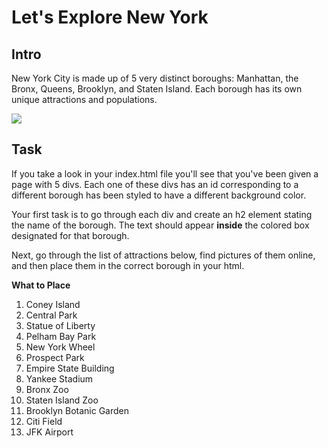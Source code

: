 # Let's Explore New York

## Intro
New York City is made up of 5 very distinct boroughs: Manhattan, the Bronx, Queens, Brooklyn, and Staten Island. Each borough has its own unique attractions and populations.

![](https://media.giphy.com/media/3o7WTNr17rDCFsbOAU/giphy.gif)

## Task
If you take a look in your index.html file you'll see that you've been given a page with 5 divs. Each one of these divs has an id corresponding to a different borough has been styled to have a different background color.

Your first task is to go through each div and create an h2 element stating the name of the borough. The text should appear **inside** the colored box designated for that borough.

Next, go through the list of attractions below, find pictures of them online, and then place them in the correct borough in your html. 

**What to Place**

1. Coney Island
2. Central Park  
3. Statue of Liberty
4. Pelham Bay Park
5. New York Wheel
6. Prospect Park
7. Empire State Building
8. Yankee Stadium
9. Bronx Zoo
10. Staten Island Zoo
11. Brooklyn Botanic Garden
12. Citi Field
13. JFK Airport
